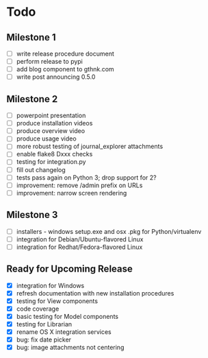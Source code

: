 # Todo

## Milestone 1

- [ ] write release procedure document
- [ ] perform release to pypi
- [ ] add blog component to gthnk.com
- [ ] write post announcing 0.5.0

## Milestone 2

- [ ] powerpoint presentation
- [ ] produce installation videos
- [ ] produce overview video
- [ ] produce usage video
- [ ] more robust testing of journal_explorer attachments
- [ ] enable flake8 Dxxx checks
- [ ] testing for integration.py
- [ ] fill out changelog
- [ ] tests pass again on Python 3; drop support for 2?
- [ ] improvement: remove /admin prefix on URLs
- [ ] improvement: narrow screen rendering

## Milestone 3

- [ ] installers - windows setup.exe and osx .pkg for Python/virtualenv
- [ ] integration for Debian/Ubuntu-flavored Linux
- [ ] integration for Redhat/Fedora-flavored Linux

## Ready for Upcoming Release

- [x] integration for Windows
- [x] refresh documentation with new installation procedures
- [x] testing for View components
- [x] code coverage
- [x] basic testing for Model components
- [x] testing for Librarian
- [x] rename OS X integration services
- [x] bug: fix date picker
- [x] bug: image attachments not centering
